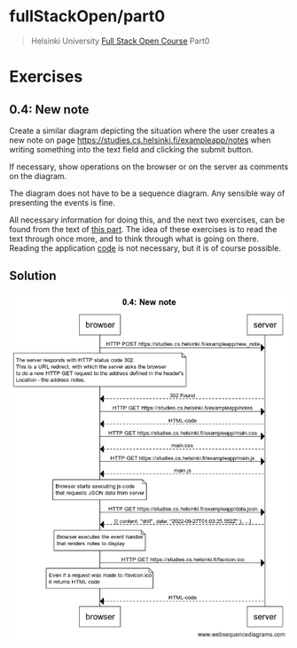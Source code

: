# fullStackOpen/part0

>Helsinki University [Full Stack Open Course](https://fullstackopen.com/) Part0

# Exercises

## 0.4: New note

Create a similar diagram depicting the situation where the user creates a new note on page https://studies.cs.helsinki.fi/exampleapp/notes when writing something into the text field and clicking the submit button.

If necessary, show operations on the browser or on the server as comments on the diagram.

The diagram does not have to be a sequence diagram. Any sensible way of presenting the events is fine.

All necessary information for doing this, and the next two exercises, can be found from the text of [this part](https://fullstackopen.com/en/part0/fundamentals_of_web_apps#forms-and-http-post). The idea of these exercises is to read the text through once more, and to think through what is going on there. Reading the application [code](https://github.com/mluukkai/example_app) is not necessary, but it is of course possible. 

## Solution

![](0.4.png)



